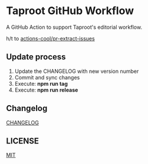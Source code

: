 # Taproot GitHub Workflow

A GitHub Action to support Taproot's editorial workflow.

h/t to [actions-cool/pr-extract-issues](https://github.com/actions-cool/pr-extract-issues)

## Update process

1. Update the CHANGELOG with new version number
2. Commit and sync changes
3. Execute: **npm run tag**
4. Execute: **npm run release**

## Changelog

[CHANGELOG](./CHANGELOG.md)

## LICENSE

[MIT](./LICENSE)
